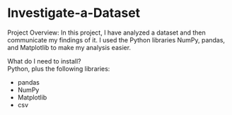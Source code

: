 # Investigate-a-Dataset
Project Overview: 
In this project,  I have analyzed a dataset and then communicate my findings of it. I used the Python libraries NumPy, pandas, and Matplotlib to make my analysis easier.   

What do I need to install?  
Python, plus the following libraries: 
* pandas 
* NumPy 
* Matplotlib
* csv
